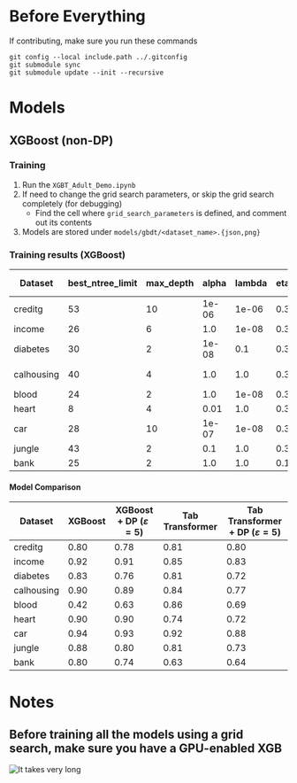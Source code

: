 
# Before Everything

If contributing, make sure you run these commands

```
git config --local include.path ../.gitconfig
git submodule sync
git submodule update --init --recursive
```

# Models

## XGBoost (non-DP)

### Training

1. Run the `XGBT_Adult_Demo.ipynb`
2. If need to change the grid search parameters, or skip the grid search completely (for debugging)
   - Find the cell where `grid_search_parameters` is defined, and comment out its contents
4. Models are stored under `models/gbdt/<dataset_name>.{json,png}`

### Training results (XGBoost)

| Dataset    | best_ntree_limit | max_depth | alpha | lambda | eta | error (T) | error (V) | auc (T) | auc (V) |                Training History                |
|------------|------------------|-----------|-------|--------|-----|-----------|-----------|---------|---------|:----------------------------------------------:|
| creditg    | 53               | 10        | 1e-06 | 1e-06  | 0.3 | 0.00      | 0.26      | 1.00    | 0.80    |    ![creditg](models/gbdt/creditg_plot.png)    |
| income     | 26               | 6         | 1.0   | 1e-08  | 0.3 | 0.12      | 0.13      | 0.94    | 0.92    |     ![income](models/gbdt/income_plot.png)     |
| diabetes   | 30               | 2         | 1e-08 | 0.1    | 0.3 | 0.16      | 0.27      | 0.92    | 0.83    |   ![diabetes](models/gbdt/diabetes_plot.png)   |
| calhousing | 40               | 4         | 1.0   | 1.0    | 0.3 | 0.10      | 0.20      | 0.97    | 0.90    | ![calhousing](models/gbdt/calhousing_plot.png) |
| blood      | 24               | 2         | 1.0   | 1e-08  | 0.3 | 0.21      | 0.12      | 0.80    | 0.42    |      ![blood](models/gbdt/blood_plot.png)      |
| heart      | 8                | 4         | 0.01  | 1.0    | 0.3 | 0.07      | 0.18      | 0.98    | 0.90    |      ![heart](models/gbdt/heart_plot.png)      |
| car        | 28               | 10        | 1e-07 | 1e-08  | 0.3 | 0.00      | 0.21      | 1.00    | 0.94    |        ![car](models/gbdt/car_plot.png)        |
| jungle     | 43               | 2         | 0.1   | 1.0    | 0.3 | 0.15      | 0.22      | 0.93    | 0.88    |     ![jungle](models/gbdt/jungle_plot.png)     |
| bank       | 25               | 2         | 1.0   | 1.0    | 0.1 | 0.06      | 0.15      | 0.93    | 0.80    |       ![bank](models/gbdt/bank_plot.png)       |

#### Model Comparison

| Dataset    | XGBoost | XGBoost + DP ($\varepsilon=5$) | Tab Transformer | Tab Transformer + DP ($\varepsilon=5$) |
|------------|---------|--------------------------------|-----------------|----------------------------------------|
| creditg    | 0.80    | 0.78                           | 0.81            | 0.80                                   |
| income     | 0.92    | 0.91                           | 0.85            | 0.83                                   |
| diabetes   | 0.83    | 0.76                           | 0.81            | 0.72                                   |
| calhousing | 0.90    | 0.89                           | 0.84            | 0.77                                   |
| blood      | 0.42    | 0.63                           | 0.86            | 0.69                                   |
| heart      | 0.90    | 0.90                           | 0.74            | 0.72                                   |
| car        | 0.94    | 0.93                           | 0.92            | 0.88                                   |
| jungle     | 0.88    | 0.80                           | 0.81            | 0.73                                   |
| bank       | 0.80    | 0.74                           | 0.63            | 0.64                                   |


# Notes

## Before training all the models using a grid search, make sure you have a GPU-enabled XGB
![It takes very long](assets/images/resource_utilization.png)
